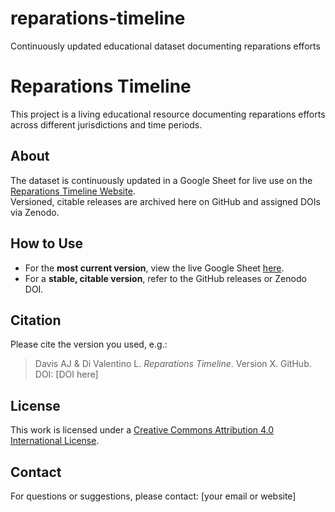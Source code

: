 # reparations-timeline
Continuously updated educational dataset documenting reparations efforts
# Reparations Timeline

This project is a living educational resource documenting reparations efforts across different jurisdictions and time periods.

## About

The dataset is continuously updated in a Google Sheet for live use on the [Reparations Timeline Website](#).  
Versioned, citable releases are archived here on GitHub and assigned DOIs via Zenodo.

## How to Use

- For the **most current version**, view the live Google Sheet [here](#).
- For a **stable, citable version**, refer to the GitHub releases or Zenodo DOI.

## Citation

Please cite the version you used, e.g.:

> Davis AJ & Di Valentino L. *Reparations Timeline*. Version X. GitHub. DOI: [DOI here]

## License

This work is licensed under a [Creative Commons Attribution 4.0 International License](https://creativecommons.org/licenses/by/4.0/).

## Contact

For questions or suggestions, please contact: [your email or website]
